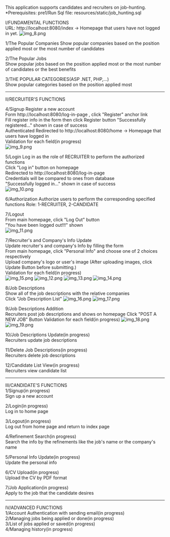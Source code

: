 This application supports candidates and recruiters on job-hunting.
*Prerequisites:
pre1/Run Sql file: resources/static/job_hunting.sql

I/FUNDAMENTAL FUNCTIONS  
URL: http://localhost:8080/index -> Homepage that users have not logged in yet.
![img_8.png](img_8.png)

1/The Popular Companies
Show popular companies based on the position applied most or the most number of candidates  

2/The Popular Jobs  
Show popular jobs based on the position applied most or the most number of candidates or the best benefits

3/THE POPULAR CATEGORIES(ASP .NET, PHP,...)  
Show popular categories based on the position applied most  

---
II/RECRUITER'S FUNCTIONS  

4/Signup
Register a new account  
Form http://localhost:8080/log-in-page , click "Register" anchor link   
Fill register info in the form then click Register button
"Successfully registered..." shown in case of success  
Authenticated
Redirected to http://localhost:8080/home -> Homepage that users have logged in  
Validation for each field(in progress)  
![img_9.png](img_9.png)  

5/Login
Log in as the role of RECRUITER to perform the authorized functions   
Click "Log in" button on homepage  
Redirected to http://localhost:8080/log-in-page  
Credentials will be compared to ones from database  
"Successfully logged in..." shown in case of success  
![img_10.png](img_10.png)

6/Authorization
Authorize users to perform the corresponding specified functions
Role: 1-RECRUITER, 2-CANDIDATE

7/Logout  
From main homepage, click "Log Out" button  
"You have been logged out!!!" shown  
![img_11.png](img_11.png)

7/Recruiter's and Company's Info Update  
Update recruiter's and company's Info by filling the form  
From main homepage, click "Personal Info" and choose one of 2 choices respectively  
Upload company's logo or user's image (After uploading images, click Update Button before submitting.)  
Validation for each field(in progress)  
![img_15.png](img_15.png)
![img_12.png](img_12.png)
![img_13.png](img_13.png)
![img_14.png](img_14.png)

8/Job Descriptions  
Show all of the job descriptions with the relative companies  
Click "Job Description List"
![img_16.png](img_16.png)
![img_17.png](img_17.png)

9/Job Descriptions Addition  
Recruiters post job descriptions and shows on homepage
Click "POST A NEW JOB" Button
Validation for each field(in progress)
![img_18.png](img_18.png)
![img_19.png](img_19.png)  

10/Job Descriptions Update(in progress)  
Recruiters update job descriptions

11/Delete Job Descriptions(in progress)  
Recruiters delete job descriptions

12/Candidate List View(in progress)  
Recruiters view candidate list

---
III/CANDIDATE'S FUNCTIONS  
1/Signup(in progress)  
Sign up a new account

2/Login(in progress)  
Log in to home page

3/Logout(in progress)  
Log out from home page and return to index page

4/Refinement Search(in progress)  
Search the info by the refinements like the job's name or the company's name

5/Personal Info Update(in progress)  
Update the personal info

6/CV Upload(in progress)  
Upload the CV by PDF format

7/Job Application(in progress)  
Apply to the job that the candidate desires

---
IV/ADVANCED FUNCTIONS  
1/Account Authentication with sending email(in progress)  
2/Managing jobs being applied or done(in progress)  
3/List of jobs applied or saved(in progress)  
4/Managing history(in progress)
